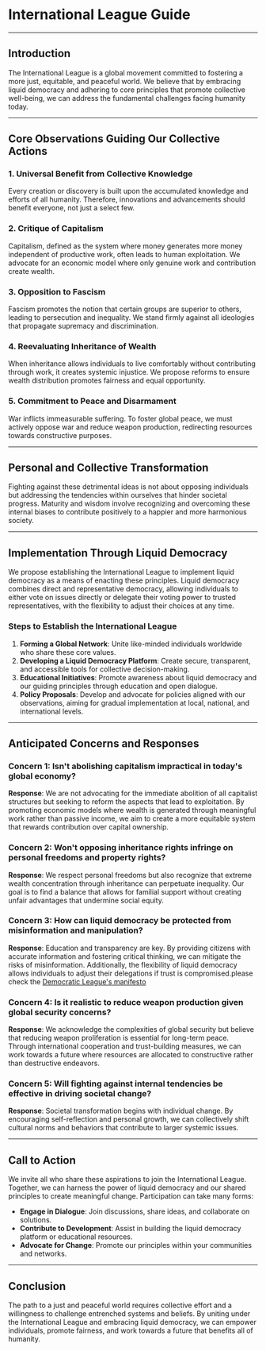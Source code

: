 # International League Guide

---

## Introduction

The International League is a global movement committed to fostering a more just, equitable, and peaceful world. We believe that by embracing liquid democracy and adhering to core principles that promote collective well-being, we can address the fundamental challenges facing humanity today.

---

## Core Observations Guiding Our Collective Actions

### 1. Universal Benefit from Collective Knowledge

Every creation or discovery is built upon the accumulated knowledge and efforts of all humanity. Therefore, innovations and advancements should benefit everyone, not just a select few.

### 2. Critique of Capitalism

Capitalism, defined as the system where money generates more money independent of productive work, often leads to human exploitation. We advocate for an economic model where only genuine work and contribution create wealth.

### 3. Opposition to Fascism

Fascism promotes the notion that certain groups are superior to others, leading to persecution and inequality. We stand firmly against all ideologies that propagate supremacy and discrimination.

### 4. Reevaluating Inheritance of Wealth

When inheritance allows individuals to live comfortably without contributing through work, it creates systemic injustice. We propose reforms to ensure wealth distribution promotes fairness and equal opportunity.

### 5. Commitment to Peace and Disarmament

War inflicts immeasurable suffering. To foster global peace, we must actively oppose war and reduce weapon production, redirecting resources towards constructive purposes.

---

## Personal and Collective Transformation

Fighting against these detrimental ideas is not about opposing individuals but addressing the tendencies within ourselves that hinder societal progress. Maturity and wisdom involve recognizing and overcoming these internal biases to contribute positively to a happier and more harmonious society.

---

## Implementation Through Liquid Democracy

We propose establishing the International League to implement liquid democracy as a means of enacting these principles. Liquid democracy combines direct and representative democracy, allowing individuals to either vote on issues directly or delegate their voting power to trusted representatives, with the flexibility to adjust their choices at any time.

### Steps to Establish the International League

1. **Forming a Global Network**: Unite like-minded individuals worldwide who share these core values.
2. **Developing a Liquid Democracy Platform**: Create secure, transparent, and accessible tools for collective decision-making.
3. **Educational Initiatives**: Promote awareness about liquid democracy and our guiding principles through education and open dialogue.
4. **Policy Proposals**: Develop and advocate for policies aligned with our observations, aiming for gradual implementation at local, national, and international levels.

---

## Anticipated Concerns and Responses

### Concern 1: **Isn't abolishing capitalism impractical in today's global economy?**

**Response**: We are not advocating for the immediate abolition of all capitalist structures but seeking to reform the aspects that lead to exploitation. By promoting economic models where wealth is generated through meaningful work rather than passive income, we aim to create a more equitable system that rewards contribution over capital ownership.

### Concern 2: **Won't opposing inheritance rights infringe on personal freedoms and property rights?**

**Response**: We respect personal freedoms but also recognize that extreme wealth concentration through inheritance can perpetuate inequality. Our goal is to find a balance that allows for familial support without creating unfair advantages that undermine social equity.

### Concern 3: **How can liquid democracy be protected from misinformation and manipulation?**

**Response**: Education and transparency are key. By providing citizens with accurate information and fostering critical thinking, we can mitigate the risks of misinformation. Additionally, the flexibility of liquid democracy allows individuals to adjust their delegations if trust is compromised.please check the [Democratic League's manifesto]()

### Concern 4: **Is it realistic to reduce weapon production given global security concerns?**

**Response**: We acknowledge the complexities of global security but believe that reducing weapon proliferation is essential for long-term peace. Through international cooperation and trust-building measures, we can work towards a future where resources are allocated to constructive rather than destructive endeavors.

### Concern 5: **Will fighting against internal tendencies be effective in driving societal change?**

**Response**: Societal transformation begins with individual change. By encouraging self-reflection and personal growth, we can collectively shift cultural norms and behaviors that contribute to larger systemic issues.

---

## Call to Action

We invite all who share these aspirations to join the International League. Together, we can harness the power of liquid democracy and our shared principles to create meaningful change. Participation can take many forms:

- **Engage in Dialogue**: Join discussions, share ideas, and collaborate on solutions.
- **Contribute to Development**: Assist in building the liquid democracy platform or educational resources.
- **Advocate for Change**: Promote our principles within your communities and networks.

---

## Conclusion

The path to a just and peaceful world requires collective effort and a willingness to challenge entrenched systems and beliefs. By uniting under the International League and embracing liquid democracy, we can empower individuals, promote fairness, and work towards a future that benefits all of humanity.

